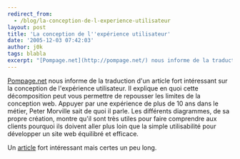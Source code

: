 ```yaml
---
redirect_from:
  - /blog/la-conception-de-l-experience-utilisateur
layout: post
title: 'La conception de l''expérience utilisateur'
date: '2005-12-03 07:42:03'
author: j0k
tags: blabla
excerpt: "[Pompage.net](http://pompage.net/) nous informe de la traduction d'un article fort intéressant sur la conception de l'expérience utilisateur.     \nIl explique en quoi cette décomposition peut vous permettre de repousser les limites de la conception web. Appuyer par une expérience de plus de 10 ans dans le métier, Peter Morville sait de quoi il parle.  \n  …"
---
```


[Pompage.net](http://pompage.net/) nous informe de la traduction d'un article fort intéressant sur la conception de l'expérience utilisateur.
Il explique en quoi cette décomposition peut vous permettre de repousser les limites de la conception web. Appuyer par une expérience de plus de 10 ans dans le métier, Peter Morville sait de quoi il parle.   Les différents diagrammes, de sa propre création, montre qu'il sont très utiles pour faire comprendre aux clients pourquoi ils doivent aller plus loin que la simple utilisabilité pour développer un site web équilibré et efficace.

Un [article](http://www.michaelcarpentier.com/archives/2005/11/la_conception_d.html) fort intéressant mais certes un peu long.
